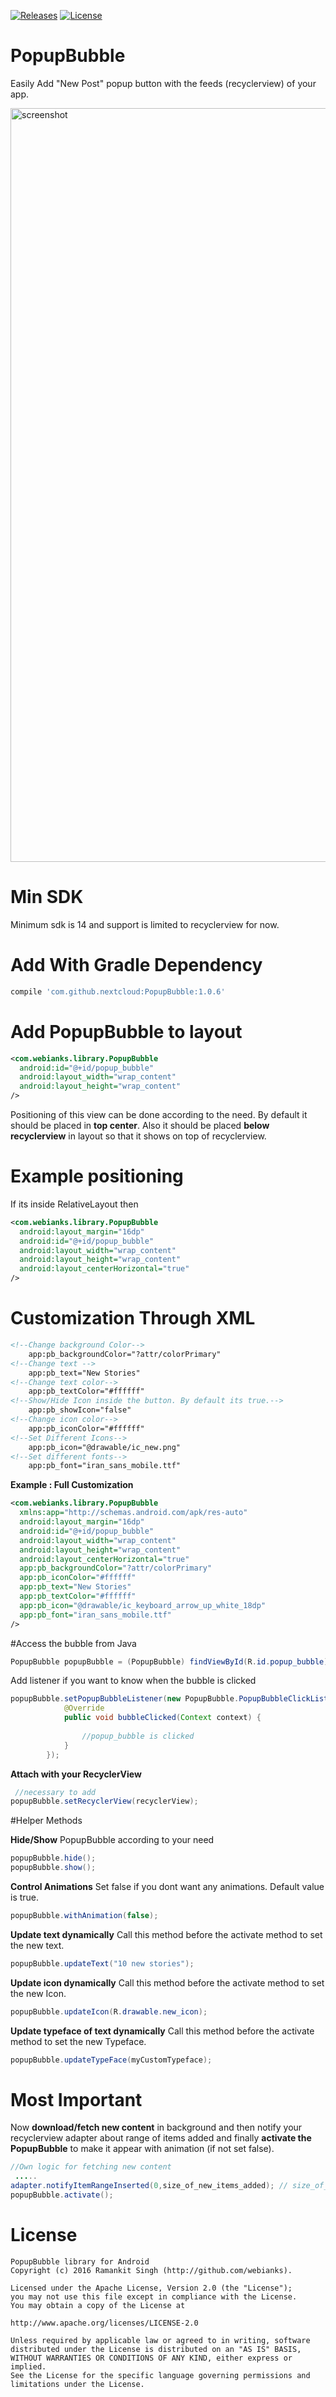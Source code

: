 [![Releases](https://img.shields.io/github/release/nextcloud/android.svg)](https://github.com/nextcloud/android/releases/latest)
[![License](https://img.shields.io/badge/License-Apache--2.0-brightgreen.svg)](https://github.com/webianks/PopupBubble/blob/master/LICENCE)

# PopupBubble

Easily Add  "New Post" popup button with the feeds (recyclerview) of your app.

<img src="/docs/screenshot1.png" alt="screenshot" height="1206" width="540">

# Min SDK

Minimum sdk is 14 and support is limited to recyclerview for now.

# Add With Gradle Dependency

```groovy
compile 'com.github.nextcloud:PopupBubble:1.0.6'
```

# Add PopupBubble to layout

```xml
<com.webianks.library.PopupBubble
  android:id="@+id/popup_bubble"
  android:layout_width="wrap_content"
  android:layout_height="wrap_content"
/>
```

Positioning of this view can be done according to the need. By default it should be placed in <b>top center</b>. Also it should be placed <b>below recyclerview</b> in layout so that it shows on top of recyclerview.

# Example positioning

If its inside RelativeLayout then

```xml
<com.webianks.library.PopupBubble
  android:layout_margin="16dp"
  android:id="@+id/popup_bubble"
  android:layout_width="wrap_content"
  android:layout_height="wrap_content"
  android:layout_centerHorizontal="true"
/>
```

# Customization Through XML

```xml
<!--Change background Color-->
    app:pb_backgroundColor="?attr/colorPrimary"
<!--Change text -->
    app:pb_text="New Stories"
<!--Change text color-->
    app:pb_textColor="#ffffff"
<!--Show/Hide Icon inside the button. By default its true.-->
    app:pb_showIcon="false"
<!--Change icon color-->
    app:pb_iconColor="#ffffff"
<!--Set Different Icons-->
    app:pb_icon="@drawable/ic_new.png"
<!--Set different fonts-->
    app:pb_font="iran_sans_mobile.ttf"     
```
**Example : Full Customization**
```xml
<com.webianks.library.PopupBubble
  xmlns:app="http://schemas.android.com/apk/res-auto"
  android:layout_margin="16dp"
  android:id="@+id/popup_bubble"
  android:layout_width="wrap_content"
  android:layout_height="wrap_content"
  android:layout_centerHorizontal="true"
  app:pb_backgroundColor="?attr/colorPrimary"
  app:pb_iconColor="#ffffff"
  app:pb_text="New Stories"
  app:pb_textColor="#ffffff"
  app:pb_icon="@drawable/ic_keyboard_arrow_up_white_18dp"
  app:pb_font="iran_sans_mobile.ttf"
/>
```

#Access the bubble from Java

```java
PopupBubble popupBubble = (PopupBubble) findViewById(R.id.popup_bubble);
```

Add listener if you want to know when the bubble is clicked

```java
popupBubble.setPopupBubbleListener(new PopupBubble.PopupBubbleClickListener() {
            @Override
            public void bubbleClicked(Context context) {
  
                //popup_bubble is clicked  
            }
        });
```
**Attach with your RecyclerView**
```java
 //necessary to add
popupBubble.setRecyclerView(recyclerView);
```

#Helper Methods

**Hide/Show** PopupBubble according to your need

```java
popupBubble.hide();
popupBubble.show();
```

**Control Animations**
Set false if you dont want any animations. Default value is true.

```java
popupBubble.withAnimation(false);
```

**Update text dynamically**
Call this method before the activate method to set the new text.

```java
popupBubble.updateText("10 new stories");
```

**Update icon dynamically**
Call this method before the activate method to set the new Icon.

```java
popupBubble.updateIcon(R.drawable.new_icon);
```

**Update typeface of text dynamically**
Call this method before the activate method to set the new Typeface.

```java
popupBubble.updateTypeFace(myCustomTypeface);
```

# Most Important

Now <b>download/fetch new content</b> in background and then notify your recyclerview adapter about range of items added and finally <b>activate the PopupBubble</b> to make it appear with animation (if not set false).

```java
//Own logic for fetching new content
 .....      
adapter.notifyItemRangeInserted(0,size_of_new_items_added); // size_of_new_items_added = 10 if 10 new items are added.
popupBubble.activate(); 
```

# License

```
PopupBubble library for Android
Copyright (c) 2016 Ramankit Singh (http://github.com/webianks).

Licensed under the Apache License, Version 2.0 (the "License");
you may not use this file except in compliance with the License.
You may obtain a copy of the License at

http://www.apache.org/licenses/LICENSE-2.0

Unless required by applicable law or agreed to in writing, software
distributed under the License is distributed on an "AS IS" BASIS,
WITHOUT WARRANTIES OR CONDITIONS OF ANY KIND, either express or implied.
See the License for the specific language governing permissions and
limitations under the License.
```
